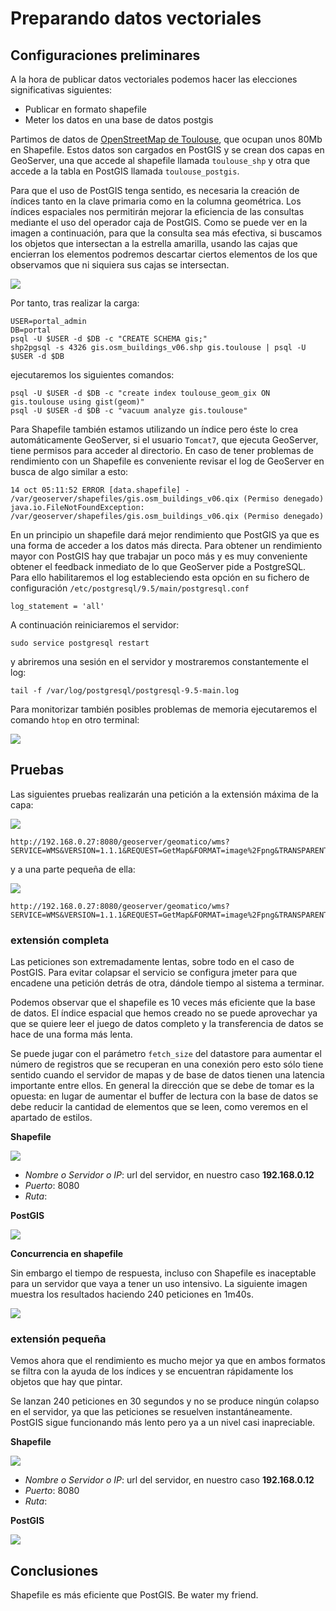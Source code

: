# Preparando datos vectoriales

## Configuraciones preliminares

A la hora de publicar datos vectoriales podemos hacer las elecciones significativas siguientes:

* Publicar en formato shapefile
* Meter los datos en una base de datos postgis
	
Partimos de datos de [OpenStreetMap de Toulouse](https://www.geofabrik.de/data/shapefiles_toulouse.zip), que ocupan unos 80Mb en Shapefile. Estos datos son cargados en PostGIS y se crean dos capas en GeoServer, una que accede al shapefile llamada `toulouse_shp` y otra que accede a la tabla en PostGIS llamada `toulouse_postgis`.

Para que el uso de PostGIS tenga sentido, es necesaria la creación de índices tanto en la clave primaria como en la columna geométrica. Los índices espaciales nos permitirán mejorar la eficiencia de las consultas mediante el uso del operador caja de PostGIS. Como se puede ver en la imagen a continuación, para que la consulta sea más efectiva, si buscamos los objetos que intersectan a la estrella amarilla, usando las cajas que encierran los elementos podremos descartar ciertos elementos de los que observamos que ni siquiera sus cajas se intersectan.

![](_images/vector/bbox.png)

Por tanto, tras realizar la carga:

	USER=portal_admin
	DB=portal
	psql -U $USER -d $DB -c "CREATE SCHEMA gis;"
	shp2pgsql -s 4326 gis.osm_buildings_v06.shp gis.toulouse | psql -U $USER -d $DB

ejecutaremos los siguientes comandos:

	psql -U $USER -d $DB -c "create index toulouse_geom_gix ON gis.toulouse using gist(geom)"
	psql -U $USER -d $DB -c "vacuum analyze gis.toulouse"

Para Shapefile también estamos utilizando un índice pero éste lo crea automáticamente GeoServer, si el usuario `Tomcat7`, que ejecuta GeoServer, tiene permisos para acceder al directorio. En caso de tener problemas de rendimiento con un Shapefile es conveniente revisar el log de GeoServer en busca de algo similar a esto:

	14 oct 05:11:52 ERROR [data.shapefile] - /var/geoserver/shapefiles/gis.osm_buildings_v06.qix (Permiso denegado)
	java.io.FileNotFoundException: /var/geoserver/shapefiles/gis.osm_buildings_v06.qix (Permiso denegado)

En un principio un shapefile dará mejor rendimiento que PostGIS ya que es una forma de acceder a los datos más directa. Para obtener un rendimiento mayor con PostGIS hay que trabajar un poco más y es muy conveniente obtener el feedback inmediato de lo que GeoServer pide a PostgreSQL. Para ello habilitaremos el log estableciendo esta opción en su fichero de configuración `/etc/postgresql/9.5/main/postgresql.conf`

	log_statement = 'all'

A continuación reiniciaremos el servidor:

	sudo service postgresql restart

y abriremos una sesión en el servidor y mostraremos constantemente el log:

	tail -f /var/log/postgresql/postgresql-9.5-main.log

Para monitorizar también posibles problemas de memoria ejecutaremos el comando `htop` en otro terminal:

![](_images/vector/htop.png)

## Pruebas

Las siguientes pruebas realizarán una petición a la extensión máxima de la capa:

![](_images/vector/full-extent.png)

	http://192.168.0.27:8080/geoserver/geomatico/wms?SERVICE=WMS&VERSION=1.1.1&REQUEST=GetMap&FORMAT=image%2Fpng&TRANSPARENT=true&STYLES&LAYERS=geomatico%3Atoulouse_postgis&SRS=EPSG%3A4326&WIDTH=200&HEIGHT=200&BBOX=1.2668609619140625%2C43.40080261230469%2C1.6788482666015625%2C43.81278991699219

y a una parte pequeña de ella:

![](_images/vector/small-extent.png)

	http://192.168.0.27:8080/geoserver/geomatico/wms?SERVICE=WMS&VERSION=1.1.1&REQUEST=GetMap&FORMAT=image%2Fpng&TRANSPARENT=true&STYLES&LAYERS=geomatico%3Atoulouse_pg&SRS=EPSG%3A4326&WIDTH=200&HEIGHT=200&BBOX=1.461317092180252%2C43.62045407295227%2C1.4621217548847198%2C43.62125873565674

### extensión completa

Las peticiones son extremadamente lentas, sobre todo en el caso de PostGIS. Para evitar colapsar el servicio se configura jmeter para que encadene una petición detrás de otra, dándole tiempo al sistema a terminar.

Podemos observar que el shapefile es 10 veces más eficiente que la base de datos. El índice espacial que hemos creado no se puede aprovechar ya que se quiere leer el juego de datos completo y la transferencia de datos se hace de una forma más lenta.

Se puede jugar con el parámetro `fetch_size` del datastore para aumentar el número de registros que se recuperan en una conexión pero esto sólo tiene sentido cuando el servidor de mapas y de base de datos tienen una latencia importante entre ellos. En general la dirección que se debe de tomar es la opuesta: en lugar de aumentar el buffer de lectura con la base de datos se debe reducir la cantidad de elementos que se leen, como veremos en el apartado de estilos.

**Shapefile**

![](_images/vector/shp-full-sequential.png)

* *Nombre o Servidor o IP*: url del servidor, en nuestro caso **192.168.0.12**
* *Puerto*: 8080
* *Ruta*: 

**PostGIS**

![](_images/vector/pg-full-sequential.png)

**Concurrencia en shapefile**

Sin embargo el tiempo de respuesta, incluso con Shapefile es inaceptable para un servidor que vaya a tener un uso intensivo. La siguiente imagen muestra los resultados haciendo 240 peticiones en 1m40s.

![](_images/vector/shp-full-concurrent.png)

### extensión pequeña

Vemos ahora que el rendimiento es mucho mejor ya que en ambos formatos se filtra con la ayuda de los índices y se encuentran rápidamente los objetos que hay que pintar.

Se lanzan 240 peticiones en 30 segundos y no se produce ningún colapso en el servidor, ya que las peticiones se resuelven instantáneamente. PostGIS sigue funcionando más lento pero ya a un nivel casi inapreciable.

**Shapefile**

![](_images/vector/shp-small-sequential.png)

* *Nombre o Servidor o IP*: url del servidor, en nuestro caso **192.168.0.12**
* *Puerto*: 8080
* *Ruta*: 

**PostGIS**

![](_images/vector/pg-small-sequential.png)

## Conclusiones

Shapefile es más eficiente que PostGIS. Be water my friend.




